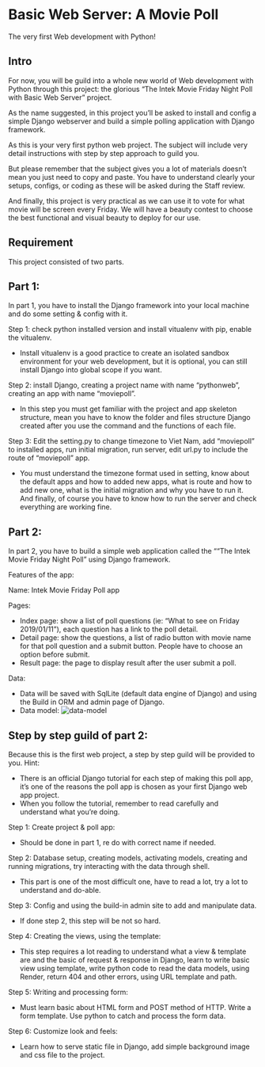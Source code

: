 # Basic Web Server: A Movie Poll
The very first Web development with Python!

## Intro
For now, you will be guild into a whole new world of Web development with Python through this project: the glorious “The Intek Movie Friday Night Poll with Basic Web Server” project.

As the name suggested, in this project you’ll be asked to install and config a simple Django webserver and build a simple polling application with Django framework.

As this is your very first python web project. The subject will include very detail instructions with step by step approach to guild you.

But please remember that the subject gives you a lot of materials doesn’t mean you just need to copy and paste. You have to understand clearly your setups, configs, or coding as these will be asked during the Staff review.

And finally, this project is very practical as we can use it to vote for what movie will be screen every Friday. We will have a beauty contest to choose the best functional and visual beauty to deploy for our use.

## Requirement
This project consisted of two parts.

## Part 1:
In part 1, you have to install the Django framework into your local machine and do some setting & config with it.

Step 1: check python installed version and install vitualenv with pip, enable the vitualenv.

* Install vitualenv is a good practice to create an isolated sandbox environment for your web development, but it is optional, you can still install Django into global scope if you want.

Step 2: install Django, creating a project name with name “pythonweb”, creating an app with name “moviepoll”.

* In this step you must get familiar with the project and app skeleton structure, mean you have to know the folder and files structure Django created after you use the command and the functions of each file.

Step 3: Edit the setting.py to change timezone to Viet Nam, add “moviepoll” to installed apps, run initial migration, run server, edit url.py to include the route of “moviepoll” app.

* You must understand the timezone format used in setting, know about the default apps and how to added new apps, what is route and how to add new one, what is the initial migration and why you have to run it. And finally, of course you have to know how to run the server and check everything are working fine.

## Part 2:
In part 2, you have to build a simple web application called the ““The Intek Movie Friday Night Poll” using Django framework.

Features of the app:

Name: Intek Movie Friday Poll app

Pages:

- Index page: show a list of poll questions (ie: “What to see on Friday 2019/01/11”), each question has a link to the poll detail.
- Detail page: show the questions, a list of radio button with movie name for that poll question and a submit button. People have to choose an option before submit.
- Result page: the page to display result after the user submit a poll.

Data:

- Data will be saved with SqlLite (default data engine of Django) and using the Build in ORM and admin page of Django.
- Data model:
![data-model](https://i.imgur.com/T3paKnW.jpg)

## Step by step guild of part 2:
Because this is the first web project, a step by step guild will be provided to you. Hint:

- There is an official Django tutorial for each step of making this poll app, it’s one of the reasons the poll app is chosen as your first Django web app project.
- When you follow the tutorial, remember to read carefully and understand what you’re doing.

Step 1: Create project & poll app:

- Should be done in part 1, re do with correct name if needed.

Step 2: Database setup, creating models, activating models, creating and running migrations, try interacting with the data through shell.

- This part is one of the most difficult one, have to read a lot, try a lot to understand and do-able.

Step 3: Config and using the build-in admin site to add and manipulate data.

- If done step 2, this step will be not so hard.

Step 4: Creating the views, using the template:

- This step requires a lot reading to understand what a view & template are and the basic of request & response in Django, learn to write basic view using template, write python code to read the data models, using Render, return 404 and other errors, using URL template and path.

Step 5: Writing and processing form:

- Must learn basic about HTML form and POST method of HTTP. Write a form template. Use python to catch and process the form data.

Step 6: Customize look and feels:

- Learn how to serve static file in Django, add simple background image and css file to the project.
